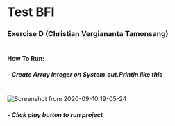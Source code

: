 # Test BFI
### Exercise D (Christian Vergiananta Tamonsang)

#
#### How To Run:
##### - Create Array Integer on System.out.Println like this
#
![Screenshot from 2020-09-10 19-05-24](https://user-images.githubusercontent.com/62390363/92726994-a9f1dc00-f398-11ea-8a06-ef6dd66aa749.png)
##### - Click play button to run project
